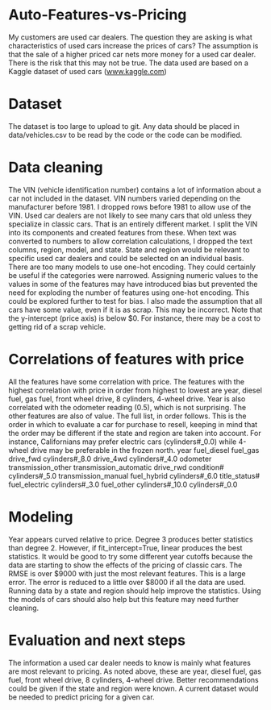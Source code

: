 # Auto-Features-vs-Pricing
My customers are used car dealers. The question they are asking is what characteristics of used cars increase the prices of cars? The assumption is that the sale of a higher priced car nets more money for a used car dealer. There is the risk that this may not be true. 
The data used are based on a Kaggle dataset of used cars (www.kaggle.com)
# Dataset
The dataset is too large to upload to git. Any data should be placed in data/vehicles.csv to be read by the code or the code can be modified.
# Data cleaning
The VIN (vehicle identification number) contains a lot of information about a car not included in the dataset. VIN numbers varied depending on the manufacturer before 1981.
I dropped rows before 1981 to allow use of the VIN. Used car dealers are not likely to see many cars that old unless they specialize in classic cars. That is an entirely different market. I split the VIN into its components and created features from these. 
When text was converted to numbers to allow correlation calculations, I dropped the text columns, region, model, and state. State and region would be relevant to specific used car dealers and could be selected on an individual basis. There are too many models to use one-hot encoding. They could certainly be useful if the categories were narrowed. 
Assigning numeric values to the values in some of the features may have introduced bias but prevented the need for exploding the number of features using one-hot encoding. This could be explored further to test for bias.
I also made the assumption that all cars have some value, even if it is as scrap. This may be incorrect. Note that the y-intercept (price axis) is below $0. For instance, there may be a cost to getting rid of a scrap vehicle. 
# Correlations of features with price
All the features have some correlation with price. The features with the highest correlation with price in order from highest to lowest are year, diesel fuel, gas fuel, front wheel drive, 8 cylinders, 4-wheel drive. Year is also correlated with the odometer reading (0.5), which is not surprising. The other features are also of value. The full list, in order follows. This is the order in which to evaluate a car for purchase to resell, keeping in mind that the order may be different if the state and region are taken into account. For instance, Californians may prefer electric cars (cylinders#_0.0) while 4-wheel drive may be preferable in the frozen north. 
year
fuel_diesel
fuel_gas
drive_fwd
cylinders#_8.0
drive_4wd
cylinders#_4.0
odometer
transmission_other
transmission_automatic
drive_rwd
condition#
cylinders#_5.0
transmission_manual
fuel_hybrid
cylinders#_6.0
title_status#
fuel_electric
cylinders#_3.0
fuel_other
cylinders#_10.0
cylinders#_0.0
# Modeling
Year appears curved relative to price. Degree 3 produces better statistics than degree 2. However, if fit_intercept=True, linear produces the best statistics. It would be good to try some different year cutoffs because the data are starting to show the effects of the pricing of classic cars. 
The RMSE is over $9000 with just the most relevant features. This is a large error. The error is reduced to a little over $8000 if all the data are used. Running data by a state and region should help improve the statistics. Using the models of cars should also help but this feature may need further cleaning.
# Evaluation and next steps
The information a used car dealer needs to know is mainly what features are most relevant to pricing. As noted above, these are year, diesel fuel, gas fuel, front wheel drive, 8 cylinders, 4-wheel drive. Better recommendations could be given if the state and region were known. A current dataset would be needed to predict pricing for a given car.
